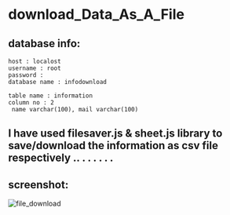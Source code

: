 # download_Data_As_A_File

## database info:
    host : localost
    username : root
    password : 
    database name : infodownload
    
    table name : information
    column no : 2
     name varchar(100), mail varchar(100)
## I have used filesaver.js & sheet.js library to save/download the information as csv file respectively .. . . . . . .
## screenshot:
   ![file_download](https://user-images.githubusercontent.com/18087611/41189177-7fc3d190-6beb-11e8-9bff-8268d887c986.png)
